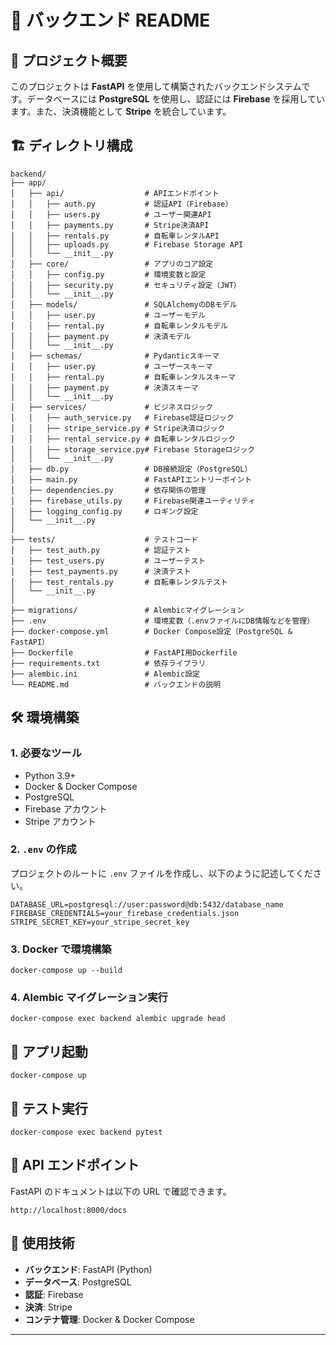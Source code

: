 # 🚀 バックエンド README

## 📌 プロジェクト概要

このプロジェクトは **FastAPI** を使用して構築されたバックエンドシステムです。データベースには **PostgreSQL** を使用し、認証には **Firebase** を採用しています。また、決済機能として **Stripe** を統合しています。

## 🏗️ ディレクトリ構成

```
backend/
├── app/
│   ├── api/                  # APIエンドポイント
│   │   ├── auth.py           # 認証API（Firebase）
│   │   ├── users.py          # ユーザー関連API
│   │   ├── payments.py       # Stripe決済API
│   │   ├── rentals.py        # 自転車レンタルAPI
│   │   ├── uploads.py        # Firebase Storage API
│   │   └── __init__.py
│   ├── core/                 # アプリのコア設定
│   │   ├── config.py         # 環境変数と設定
│   │   ├── security.py       # セキュリティ設定（JWT）
│   │   └── __init__.py
│   ├── models/               # SQLAlchemyのDBモデル
│   │   ├── user.py           # ユーザーモデル
│   │   ├── rental.py         # 自転車レンタルモデル
│   │   ├── payment.py        # 決済モデル
│   │   └── __init__.py
│   ├── schemas/              # Pydanticスキーマ
│   │   ├── user.py           # ユーザースキーマ
│   │   ├── rental.py         # 自転車レンタルスキーマ
│   │   ├── payment.py        # 決済スキーマ
│   │   └── __init__.py
│   ├── services/             # ビジネスロジック
│   │   ├── auth_service.py   # Firebase認証ロジック
│   │   ├── stripe_service.py # Stripe決済ロジック
│   │   ├── rental_service.py # 自転車レンタルロジック
│   │   ├── storage_service.py# Firebase Storageロジック
│   │   └── __init__.py
│   ├── db.py                 # DB接続設定（PostgreSQL）
│   ├── main.py               # FastAPIエントリーポイント
│   ├── dependencies.py       # 依存関係の管理
│   ├── firebase_utils.py     # Firebase関連ユーティリティ
│   ├── logging_config.py     # ロギング設定
│   └── __init__.py
│
├── tests/                    # テストコード
│   ├── test_auth.py          # 認証テスト
│   ├── test_users.py         # ユーザーテスト
│   ├── test_payments.py      # 決済テスト
│   ├── test_rentals.py       # 自転車レンタルテスト
│   └── __init__.py
│
├── migrations/               # Alembicマイグレーション
├── .env                      # 環境変数（.envファイルにDB情報などを管理）
├── docker-compose.yml        # Docker Compose設定（PostgreSQL & FastAPI）
├── Dockerfile                # FastAPI用Dockerfile
├── requirements.txt          # 依存ライブラリ
├── alembic.ini               # Alembic設定
└── README.md                 # バックエンドの説明
```

## 🛠️ 環境構築

### 1. 必要なツール

- Python 3.9+
- Docker & Docker Compose
- PostgreSQL
- Firebase アカウント
- Stripe アカウント

### 2. `.env` の作成

プロジェクトのルートに `.env` ファイルを作成し、以下のように記述してください。

```
DATABASE_URL=postgresql://user:password@db:5432/database_name
FIREBASE_CREDENTIALS=your_firebase_credentials.json
STRIPE_SECRET_KEY=your_stripe_secret_key
```

### 3. Docker で環境構築

```
docker-compose up --build
```

### 4. Alembic マイグレーション実行

```
docker-compose exec backend alembic upgrade head
```

## 🚀 アプリ起動

```
docker-compose up
```

## 🧪 テスト実行

```
docker-compose exec backend pytest
```

## 📌 API エンドポイント

FastAPI のドキュメントは以下の URL で確認できます。

```
http://localhost:8000/docs
```

## 🔧 使用技術

- **バックエンド**: FastAPI (Python)
- **データベース**: PostgreSQL
- **認証**: Firebase
- **決済**: Stripe
- **コンテナ管理**: Docker & Docker Compose

---
